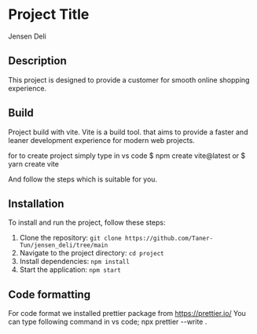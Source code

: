 # Project Title

Jensen Deli

## Description

This project is designed to provide a customer for smooth online shopping experience.

## Build

Project build with vite. Vite is a build tool.
that aims to provide a faster and leaner development experience for modern web projects.

for to create project simply type in vs code
$ npm create vite@latest or
$ yarn create vite

And follow the steps which is suitable for you.

## Installation

To install and run the project, follow these steps:

1. Clone the repository: `git clone https://github.com/Taner-Tun/jensen_deli/tree/main`
2. Navigate to the project directory: `cd project`
3. Install dependencies: `npm install`
4. Start the application: `npm start`

## Code formatting

For code format we installed prettier package from https://prettier.io/
You can type following command in vs code;
npx prettier --write .
